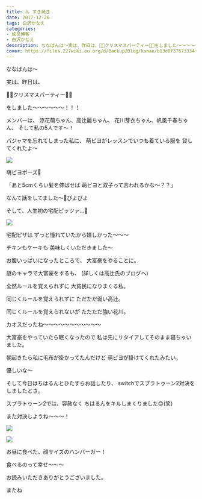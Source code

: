 ```yaml
---
title: 3。すき焼き
date: 2017-12-26
tags: 白沢かなえ
categories: 
- 成员博客
- 白沢かなえ
description: ななばんは〜実は、昨日は、🎂🎄クリスマスパーティー🎄🎉をしました〜〜〜〜〜〜！！！メンバーは、涼花萌ちゃん、高辻麗ちゃん、花川芽衣ちゃん、帆風千春ちゃん、...
cover: https://files.227wiki.eu.org/d/Backup/Blog/kanae/b13e0f37673334f1c388c4354f35c.jpg 
---
```







ななばんは〜




実は、昨日は、

🎂🎄クリスマスパーティー🎄🎉

をしました〜〜〜〜〜〜！！！



メンバーは、
涼花萌ちゃん、高辻麗ちゃん、
花川芽衣ちゃん、帆風千春ちゃん、
そして私の5人です〜！









パジャマを忘れてしまった私に、
萌ピヨがレッスンでいつも着ている服を
貸してくれたよ〜

![](https://files.227wiki.eu.org/d/Backup/Blog/kanae/b13e0f37673334f1c388c4354f35c.jpg)



萌ピヨポーズ🐣



「あと5cmくらい髪を伸ばせば
萌ピヨと双子って言われるかな〜？？」

なんて話をしてました〜🐣ぴよぴよ












そして、人生初の宅配ピッツァ…🍕

![](https://files.227wiki.eu.org/d/Backup/Blog/kanae/b13e0f37673334f1c388c4354f35c-01.png)



宅配ピザは
ずっと憧れていたから嬉しかった〜〜〜

チキンもケーキも
美味しくいただきました〜










お腹いっぱいになったところで、
大富豪をやることに。


謎のキャラで大富豪をするも、
(詳しくは高辻氏のブログへ)

全然ルールを覚えられずに
大貧民になりまくる私。

同じくルールを覚えられずに
ただただ弱い高辻。

同じくルールを覚えられないが
ただただ強い花川。


カオスだったね〜〜〜〜〜〜〜〜〜〜〜







大富豪をやっていたら眠くなったので
私は先にリタイアしてそのまま寝ちゃいました。


朝起きたら私に毛布が掛かってたんだけど
萌ピヨが掛けてくれたみたい。

優しいな〜














そして今日はちはるんとひたすらお話したり、
switchでスプラトゥーン2対決を
しましたとさ。

スプラトゥーン2では、容赦なく
ちはるんをキルしまくりました😊(笑)

また対決しようね〜〜〜！





![](https://files.227wiki.eu.org/d/Backup/Blog/kanae/b13e0f37673334f1c388c4354f35c-02.png)




![](https://files.227wiki.eu.org/d/Backup/Blog/kanae/b13e0f37673334f1c388c4354f35c-03.png)



お昼に食べた、顔サイズのハンバーガー！

食べるのって幸せ〜〜〜






お読みいただきありがとうございました。

またね


